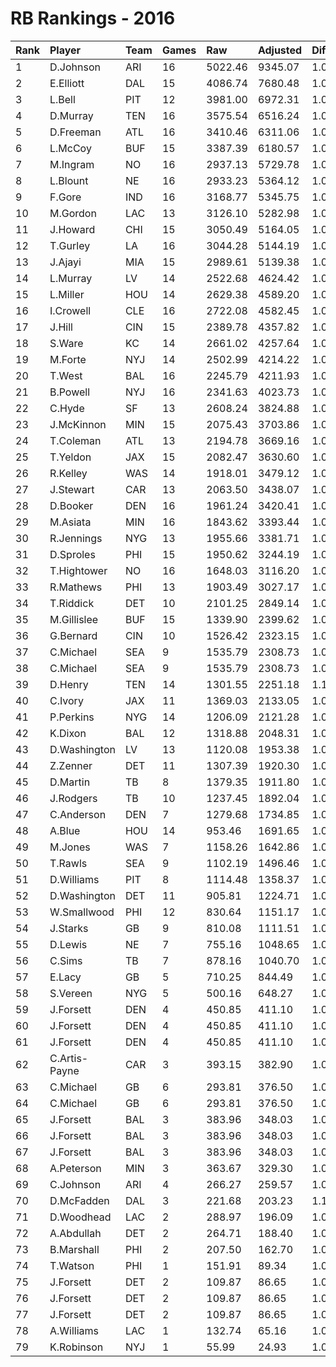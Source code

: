 # RB Rankings - 2016

| Rank | Player        | Team | Games | Raw     | Adjusted | Difficulty | Avg/Game | Typical | Consistency | Trend    |
| :----| :-------------| :----| :-----| :-------| :--------| :----------| :--------| :-------| :-----------| :--------|
| 1    | D.Johnson     | ARI  | 16    | 5022.46 | 9345.07  | 1.060      | 584.07   | 623.68  | 10/1/5      | +83.8%   |
| 2    | E.Elliott     | DAL  | 15    | 4086.74 | 7680.48  | 1.069      | 512.03   | 502.62  | 7/3/5       | +61.7%   |
| 3    | L.Bell        | PIT  | 12    | 3981.00 | 6972.31  | 1.054      | 581.03   | 600.29  | 5/3/4       | +77.6%   |
| 4    | D.Murray      | TEN  | 16    | 3575.54 | 6516.24  | 1.096      | 407.27   | 430.24  | 8/2/6       | +60.5%   |
| 5    | D.Freeman     | ATL  | 16    | 3410.46 | 6311.06  | 1.074      | 394.44   | 409.03  | 8/2/6       | +76.0%   |
| 6    | L.McCoy       | BUF  | 15    | 3387.39 | 6180.57  | 1.061      | 412.04   | 444.19  | 6/2/7       | +85.9%   |
| 7    | M.Ingram      | NO   | 16    | 2937.13 | 5729.78  | 1.048      | 358.11   | 402.31  | 8/3/5       | +128.1%  |
| 8    | L.Blount      | NE   | 16    | 2933.23 | 5364.12  | 1.097      | 335.26   | 311.36  | 8/2/6       | +93.9%   |
| 9    | F.Gore        | IND  | 16    | 3168.77 | 5345.75  | 1.062      | 334.11   | 353.43  | 9/1/6       | +81.3%   |
| 10   | M.Gordon      | LAC  | 13    | 3126.10 | 5282.98  | 1.078      | 406.38   | 392.99  | 6/1/6       | INACTIVE |
| 11   | J.Howard      | CHI  | 15    | 3050.49 | 5164.05  | 1.063      | 344.27   | 329.42  | 7/0/8       | +103.1%  |
| 12   | T.Gurley      | LA   | 16    | 3044.28 | 5144.19  | 1.063      | 321.51   | 322.87  | 7/4/5       | +57.4%   |
| 13   | J.Ajayi       | MIA  | 15    | 2989.61 | 5139.38  | 1.055      | 342.63   | 368.21  | 11/0/4      | +146.6%  |
| 14   | L.Murray      | LV   | 14    | 2522.68 | 4624.42  | 1.089      | 330.32   | 325.16  | 6/1/7       | +122.1%  |
| 15   | L.Miller      | HOU  | 14    | 2629.38 | 4589.20  | 1.062      | 327.80   | 328.23  | 5/4/5       | +80.9%   |
| 16   | I.Crowell     | CLE  | 16    | 2722.08 | 4582.45  | 1.059      | 286.40   | 285.76  | 8/1/7       | +125.5%  |
| 17   | J.Hill        | CIN  | 15    | 2389.78 | 4357.82  | 1.056      | 290.52   | 294.39  | 5/1/9       | +91.1%   |
| 18   | S.Ware        | KC   | 14    | 2661.02 | 4257.64  | 1.057      | 304.12   | 304.44  | 6/2/6       | +59.0%   |
| 19   | M.Forte       | NYJ  | 14    | 2502.99 | 4214.22  | 1.038      | 301.02   | 268.74  | 8/1/5       | +275.0%  |
| 20   | T.West        | BAL  | 16    | 2245.79 | 4211.93  | 1.055      | 263.25   | 243.76  | 8/2/6       | +120.2%  |
| 21   | B.Powell      | NYJ  | 16    | 2341.63 | 4023.73  | 1.018      | 251.48   | 274.47  | 11/0/5      | +188.8%  |
| 22   | C.Hyde        | SF   | 13    | 2608.24 | 3824.88  | 1.036      | 294.22   | 287.08  | 5/1/7       | +100.7%  |
| 23   | J.McKinnon    | MIN  | 15    | 2075.43 | 3703.86  | 1.056      | 246.92   | 272.54  | 9/1/5       | +177.4%  |
| 24   | T.Coleman     | ATL  | 13    | 2194.78 | 3669.16  | 1.064      | 282.24   | 264.32  | 6/1/6       | +129.4%  |
| 25   | T.Yeldon      | JAX  | 15    | 2082.47 | 3630.60  | 1.039      | 242.04   | 216.92  | 8/1/6       | +239.6%  |
| 26   | R.Kelley      | WAS  | 14    | 1918.01 | 3479.12  | 1.057      | 248.51   | 244.49  | 8/0/6       | +241.8%  |
| 27   | J.Stewart     | CAR  | 13    | 2063.50 | 3438.07  | 1.088      | 264.47   | 253.65  | 6/0/7       | +193.2%  |
| 28   | D.Booker      | DEN  | 16    | 1961.24 | 3420.41  | 1.055      | 213.78   | 211.40  | 9/0/7       | +216.6%  |
| 29   | M.Asiata      | MIN  | 16    | 1843.62 | 3393.44  | 1.092      | 212.09   | 234.63  | 10/1/5      | +99.9%   |
| 30   | R.Jennings    | NYG  | 13    | 1955.66 | 3381.71  | 1.017      | 260.13   | 234.42  | 5/2/6       | +66.7%   |
| 31   | D.Sproles     | PHI  | 15    | 1950.62 | 3244.19  | 1.030      | 216.28   | 228.63  | 8/1/6       | +96.0%   |
| 32   | T.Hightower   | NO   | 16    | 1648.03 | 3116.20  | 1.068      | 194.76   | 233.50  | 11/0/5      | +407.5%  |
| 33   | R.Mathews     | PHI  | 13    | 1903.49 | 3027.17  | 1.058      | 232.86   | 213.01  | 6/1/6       | +202.5%  |
| 34   | T.Riddick     | DET  | 10    | 2101.25 | 2849.14  | 1.040      | 284.91   | 259.38  | 6/0/4       | INACTIVE |
| 35   | M.Gillislee   | BUF  | 15    | 1339.90 | 2399.62  | 1.096      | 159.97   | 175.00  | 9/1/5       | +196.8%  |
| 36   | G.Bernard     | CIN  | 10    | 1526.42 | 2323.15  | 1.028      | 232.31   | 201.82  | 3/1/6       | INACTIVE |
| 37   | C.Michael     | SEA  | 9     | 1535.79 | 2308.73  | 1.052      | 256.53   | 164.65  | 7/1/7       | +330.1%  |
| 38   | C.Michael     | SEA  | 9     | 1535.79 | 2308.73  | 1.052      | 256.53   | 164.65  | 7/1/7       | +330.1%  |
| 39   | D.Henry       | TEN  | 14    | 1301.55 | 2251.18  | 1.100      | 160.80   | 170.05  | 9/1/4       | +199.0%  |
| 40   | C.Ivory       | JAX  | 11    | 1369.03 | 2133.05  | 1.054      | 193.91   | 172.79  | 6/0/5       | +155.7%  |
| 41   | P.Perkins     | NYG  | 14    | 1206.09 | 2121.28  | 1.008      | 151.52   | 155.25  | 8/0/6       | +134.1%  |
| 42   | K.Dixon       | BAL  | 12    | 1318.88 | 2048.31  | 1.052      | 170.69   | 166.96  | 5/1/6       | +200.7%  |
| 43   | D.Washington  | LV   | 13    | 1120.08 | 1953.38  | 1.039      | 150.26   | 122.87  | 4/3/6       | +150.2%  |
| 44   | Z.Zenner      | DET  | 11    | 1307.39 | 1920.30  | 1.047      | 174.57   | 142.66  | 5/0/6       | +258.1%  |
| 45   | D.Martin      | TB   | 8     | 1379.35 | 1911.80  | 1.077      | 238.97   | 269.16  | 4/0/4       | +85.4%   |
| 46   | J.Rodgers     | TB   | 10    | 1237.45 | 1892.04  | 1.068      | 189.20   | 171.13  | 5/0/5       | +305.1%  |
| 47   | C.Anderson    | DEN  | 7     | 1279.68 | 1734.85  | 1.048      | 247.84   | 212.97  | 3/0/4       | INACTIVE |
| 48   | A.Blue        | HOU  | 14    | 953.46  | 1691.65  | 1.054      | 120.83   | 106.46  | 8/0/6       | +392.2%  |
| 49   | M.Jones       | WAS  | 7     | 1158.26 | 1642.86  | 1.071      | 234.69   | 233.53  | 3/0/4       | INACTIVE |
| 50   | T.Rawls       | SEA  | 9     | 1102.19 | 1496.46  | 1.052      | 166.27   | 137.52  | 4/0/5       | +166.9%  |
| 51   | D.Williams    | PIT  | 8     | 1114.48 | 1358.37  | 1.055      | 169.80   | 197.83  | 5/0/3       | +1161.9% |
| 52   | D.Washington  | DET  | 11    | 905.81  | 1224.71  | 1.047      | 111.34   | 115.61  | 6/1/4       | +133.0%  |
| 53   | W.Smallwood   | PHI  | 12    | 830.64  | 1151.17  | 1.051      | 95.93    | 109.61  | 8/0/4       | INACTIVE |
| 54   | J.Starks      | GB   | 9     | 810.08  | 1111.51  | 1.038      | 123.50   | 109.29  | 5/0/4       | INACTIVE |
| 55   | D.Lewis       | NE   | 7     | 755.16  | 1048.65  | 1.037      | 149.81   | 158.55  | 4/1/2       | +88.3%   |
| 56   | C.Sims        | TB   | 7     | 878.16  | 1040.70  | 1.085      | 148.67   | 121.60  | 4/1/2       | +114.7%  |
| 57   | E.Lacy        | GB   | 5     | 710.25  | 844.49   | 1.045      | 168.90   | 166.27  | 1/3/1       | INACTIVE |
| 58   | S.Vereen      | NYG  | 5     | 500.16  | 648.27   | 1.005      | 129.65   | 115.73  | 2/0/3       | N/A      |
| 59   | J.Forsett     | DEN  | 4     | 450.85  | 411.10   | 1.033      | 102.77   | 106.39  | 5/0/4       | +84.4%   |
| 60   | J.Forsett     | DEN  | 4     | 450.85  | 411.10   | 1.033      | 102.77   | 106.39  | 5/0/4       | +84.4%   |
| 61   | J.Forsett     | DEN  | 4     | 450.85  | 411.10   | 1.033      | 102.77   | 106.39  | 5/0/4       | +84.4%   |
| 62   | C.Artis-Payne | CAR  | 3     | 393.15  | 382.90   | 1.058      | 127.63   | 127.63  | 2/0/1       | INACTIVE |
| 63   | C.Michael     | GB   | 6     | 293.81  | 376.50   | 1.052      | 62.75    | 164.65  | 7/1/7       | +330.1%  |
| 64   | C.Michael     | GB   | 6     | 293.81  | 376.50   | 1.052      | 62.75    | 164.65  | 7/1/7       | +330.1%  |
| 65   | J.Forsett     | BAL  | 3     | 383.96  | 348.03   | 1.033      | 116.01   | 106.39  | 5/0/4       | +84.4%   |
| 66   | J.Forsett     | BAL  | 3     | 383.96  | 348.03   | 1.033      | 116.01   | 106.39  | 5/0/4       | +84.4%   |
| 67   | J.Forsett     | BAL  | 3     | 383.96  | 348.03   | 1.033      | 116.01   | 106.39  | 5/0/4       | +84.4%   |
| 68   | A.Peterson    | MIN  | 3     | 363.67  | 329.30   | 1.095      | 109.77   | 109.77  | 1/0/2       | N/A      |
| 69   | C.Johnson     | ARI  | 4     | 266.27  | 259.57   | 1.096      | 64.89    | 97.22   | 3/0/1       | INACTIVE |
| 70   | D.McFadden    | DAL  | 3     | 221.68  | 203.23   | 1.117      | 67.74    | 67.74   | 1/0/2       | N/A      |
| 71   | D.Woodhead    | LAC  | 2     | 288.97  | 196.09   | 1.011      | 98.05    | 98.05   | 1/0/1       | INACTIVE |
| 72   | A.Abdullah    | DET  | 2     | 264.71  | 188.40   | 1.033      | 94.20    | 94.20   | 1/0/1       | INACTIVE |
| 73   | B.Marshall    | PHI  | 2     | 207.50  | 162.70   | 1.024      | 81.35    | 81.35   | 1/0/1       | N/A      |
| 74   | T.Watson      | PHI  | 1     | 151.91  | 89.34    | 1.094      | 89.34    | 89.34   | 0/1/0       | N/A      |
| 75   | J.Forsett     | DET  | 2     | 109.87  | 86.65    | 1.033      | 43.32    | 106.39  | 5/0/4       | +84.4%   |
| 76   | J.Forsett     | DET  | 2     | 109.87  | 86.65    | 1.033      | 43.32    | 106.39  | 5/0/4       | +84.4%   |
| 77   | J.Forsett     | DET  | 2     | 109.87  | 86.65    | 1.033      | 43.32    | 106.39  | 5/0/4       | +84.4%   |
| 78   | A.Williams    | LAC  | 1     | 132.74  | 65.16    | 1.058      | 65.16    | 65.16   | 0/1/0       | N/A      |
| 79   | K.Robinson    | NYJ  | 1     | 55.99   | 24.93    | 1.012      | 24.93    | 24.93   | 0/1/0       | N/A      |

